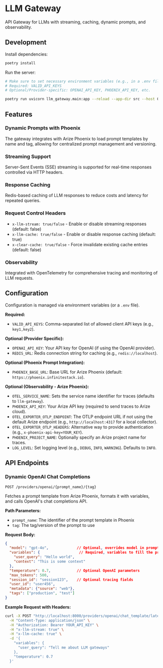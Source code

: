# LLM Gateway

API Gateway for LLMs with streaming, caching, dynamic prompts, and observability.

## Development

Install dependencies:
```bash
poetry install
```

Run the server:
```bash
# Make sure to set necessary environment variables (e.g., in a .env file)
# Required: VALID_API_KEYS
# Optional/Provider-specific: OPENAI_API_KEY, PHOENIX_API_KEY, etc.

poetry run uvicorn llm_gateway.main:app --reload --app-dir src --host 0.0.0.0 --port 8000
```

## Features

### Dynamic Prompts with Phoenix
The gateway integrates with Arize Phoenix to load prompt templates by name and tag, allowing for centralized prompt management and versioning.

### Streaming Support
Server-Sent Events (SSE) streaming is supported for real-time responses controlled via HTTP headers.

### Response Caching
Redis-based caching of LLM responses to reduce costs and latency for repeated queries.

### Request Control Headers
- `x-llm-stream: true/false` - Enable or disable streaming responses (default: false)
- `x-llm-cache: true/false` - Enable or disable response caching (default: true)
- `x-clear-cache: true/false` - Force invalidate existing cache entries (default: false)

### Observability
Integrated with OpenTelemetry for comprehensive tracing and monitoring of LLM requests.

## Configuration

Configuration is managed via environment variables (or a `.env` file).

**Required:**
  - `VALID_API_KEYS`: Comma-separated list of allowed client API keys (e.g., `key1,key2`).

**Optional (Provider Specific):**
  - `OPENAI_API_KEY`: Your API key for OpenAI (if using the OpenAI provider).
  - `REDIS_URL`: Redis connection string for caching (e.g., `redis://localhost`).

**Optional (Phoenix Prompt Integration):**
  - `PHOENIX_BASE_URL`: Base URL for Arize Phoenix (default: `https://phoenix.infinitestack.io`).

**Optional (Observability - Arize Phoenix):**
  - `OTEL_SERVICE_NAME`: Sets the service name identifier for traces (defaults to `llm-gateway`).
  - `PHOENIX_API_KEY`: Your Arize API key (required to send traces to Arize cloud).
  - `OTEL_EXPORTER_OTLP_ENDPOINT`: The OTLP endpoint URL if not using the default Arize endpoint (e.g., `http://localhost:4317` for a local collector).
  - `OTEL_EXPORTER_OTLP_HEADERS`: Alternative way to provide authentication (e.g., `x-phoenix-api-key=YOUR_KEY`).
  - `PHOENIX_PROJECT_NAME`: Optionally specify an Arize project name for traces.
  - `LOG_LEVEL`: Set logging level (e.g., `DEBUG`, `INFO`, `WARNING`). Defaults to `INFO`.

## API Endpoints

### Dynamic OpenAI Chat Completions
```
POST /providers/openai/{prompt_name}/{tag}
```

Fetches a prompt template from Arize Phoenix, formats it with variables, and calls OpenAI's chat completions API.

**Path Parameters:**
- `prompt_name`: The identifier of the prompt template in Phoenix
- `tag`: The tag/version of the prompt to use

**Request Body:**
```json
{
  "model": "gpt-4o",             // Optional, overrides model in prompt template
  "variables": {                  // Required, variables to fill the prompt template
    "user_query": "Hello world",
    "context": "This is some context"
  },
  "temperature": 0.7,            // Optional OpenAI parameters
  "max_tokens": 500,
  "session_id": "session123",    // Optional tracing fields
  "user_id": "user456",
  "metadata": {"source": "web"},
  "tags": ["production", "test"]
}
```

**Example Request with Headers:**
```bash
curl -X POST "http://localhost:8000/providers/openai/chat_template/latest" \
  -H "Content-Type: application/json" \
  -H "Authorization: Bearer YOUR_API_KEY" \
  -H "x-llm-stream: true" \
  -H "x-llm-cache: true" \
  -d '{
    "variables": {
      "user_query": "Tell me about LLM gateways"
    },
    "temperature": 0.7
  }' 
